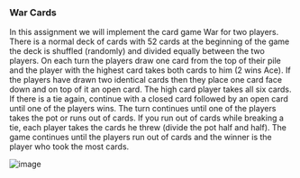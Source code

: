### War Cards

In this assignment we will implement the card game War for two players. </br>
There is a normal deck of cards with 52 cards at the beginning of the game the deck is shuffled (randomly) and divided equally between the two players. On each turn the players draw one card from the top of their pile and the player with the highest card takes both cards to him (2 wins Ace). If the players have drawn two identical cards then they place one card face down and on top of it an open card. The high card player takes all six cards. If there is a tie again, continue with a closed card followed by an open card until one of the players wins. The turn continues until one of the players takes the pot or runs out of cards. If you run out of cards while breaking a tie, each player takes the cards he threw (divide the pot half and half). The game continues until the players run out of cards and the winner is the player who took the most cards.


![image](https://user-images.githubusercontent.com/78349342/230577884-3736e80b-fdf6-479e-9355-802b0609f2ef.png)






